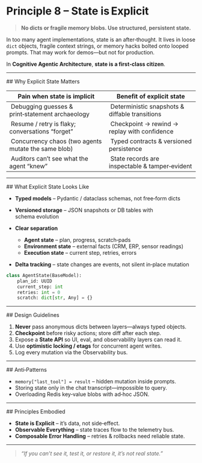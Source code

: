# Principle 8 – State is Explicit

> **No dicts or fragile memory blobs. Use structured, persistent state.**

In too many agent implementations, state is an after‑thought. It lives in loose `dict` objects, fragile context strings, or memory hacks bolted onto looped prompts. That may work for demos—but not for production.

In **Cognitive Agentic Architecture**, **state is a first‑class citizen**.

---

## Why Explicit State Matters

| Pain when state is implicit                          | Benefit of explicit state                       |
| ---------------------------------------------------- | ----------------------------------------------- |
|  Debugging guesses & print‑statement archaeology     |  Deterministic snapshots & diffable transitions |
|  Resume / retry is flaky; conversations “forget”     |  Checkpoint → rewind → replay with confidence   |
|  Concurrency chaos (two agents mutate the same blob) |  Typed contracts & versioned persistence        |
|  Auditors can’t see what the agent “knew”            |  State records are inspectable & tamper‑evident |

---

## What Explicit State Looks Like

* **Typed models** – Pydantic / dataclass schemas, not free‑form dicts
* **Versioned storage** – JSON snapshots or DB tables with schema evolution
* **Clear separation**

  * **Agent state** – plan, progress, scratch‑pads
  * **Environment state** – external facts (CRM, ERP, sensor readings)
  * **Execution state** – current step, retries, errors
* **Delta tracking** – state changes are events, not silent in‑place mutation

```python
class AgentState(BaseModel):
    plan_id: UUID
    current_step: int
    retries: int = 0
    scratch: dict[str, Any] = {}
```

---

## Design Guidelines

1. **Never** pass anonymous dicts between layers—always typed objects.
2. **Checkpoint** before risky actions; store diff after each step.
3. Expose a **State API** so UI, eval, and observability layers can read it.
4. Use **optimistic locking / etags** for concurrent agent writes.
5. Log every mutation via the Observability bus.

---

## Anti‑Patterns

* `memory["last_tool"] = result` – hidden mutation inside prompts.
* Storing state only in the chat transcript—impossible to query.
* Overloading Redis key‑value blobs with ad‑hoc JSON.

---

## Principles Embodied

* **State is Explicit** – it’s data, not side‑effect.
* **Observable Everything** – state traces flow to the telemetry bus.
* **Composable Error Handling** – retries & rollbacks need reliable state.

---

> *“If you can’t see it, test it, or restore it, it’s not real state.”*
